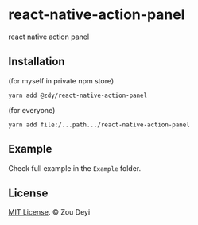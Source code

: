 # react-native-action-panel
react native action panel

## Installation
(for myself in private npm store)
```
yarn add @zdy/react-native-action-panel
```
(for everyone)
```
yarn add file:/...path.../react-native-action-panel
```

## Example

Check full example in the `Example` folder.

## License

[MIT License](http://opensource.org/licenses/mit-license.html). © Zou Deyi
